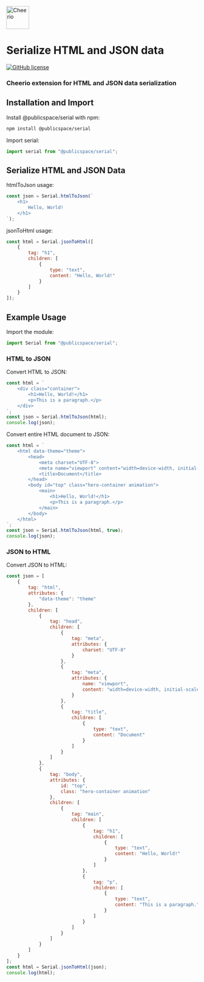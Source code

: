 <a href="https://github.com/apublicspace/serial"><img src="https://cheerio.js.org/img/orange-c.svg" width="60" alt="Cheerio"></a>

###

# Serialize HTML and JSON data

[![GitHub license](https://img.shields.io/badge/license-MIT-blue.svg)](https://github.com/apublicspace/serial/blob/master/LICENSE.md)

### Cheerio extension for HTML and JSON data serialization

## Installation and Import

Install @publicspace/serial with npm:

```sh
npm install @publicspace/serial
```

Import serial:

```js
import serial from "@publicspace/serial";
```

## Serialize HTML and JSON Data

htmlToJson usage:

```js
const json = Serial.htmlToJson(`
	<h1>
		Hello, World!
	</h1>
`);
```

jsonToHtml usage:

```js
const html = Serial.jsonToHtml([
	{
		tag: "h1",
		children: [
			{
				type: "text",
				content: "Hello, World!"
			}
		]
	}
]);
```

## Example Usage

Import the module:

```js
import Serial from "@publicspace/serial";
```

### HTML to JSON

Convert HTML to JSON:

```js
const html = `
	<div class="container">
		<h1>Hello, World!</h1>
		<p>This is a paragraph.</p>
	</div>
`;
const json = Serial.htmlToJson(html);
console.log(json);
```

Convert entire HTML document to JSON:

```js
const html = `
	<html data-theme="theme">
		<head>
			<meta charset="UTF-8">
			<meta name="viewport" content="width=device-width, initial-scale=1.0">
			<title>Document</title>
		</head>
		<body id="top" class="hero-container animation">
			<main>
				<h1>Hello, World!</h1>
				<p>This is a paragraph.</p>
			</main>
		</body>
	</html>
`;
const json = Serial.htmlToJson(html, true);
console.log(json);
```

### JSON to HTML

Convert JSON to HTML:

```js
const json = [
	{
		tag: "html",
		attributes: {
			"data-theme": "theme"
		},
		children: [
			{
				tag: "head",
				children: [
					{
						tag: "meta",
						attributes: {
							charset: "UTF-8"
						}
					},
					{
						tag: "meta",
						attributes: {
							name: "viewport",
							content: "width=device-width, initial-scale=1.0"
						}
					},
					{
						tag: "title",
						children: [
							{
								type: "text",
								content: "Document"
							}
						]
					}
				]
			},
			{
				tag: "body",
				attributes: {
					id: "top",
					class: "hero-container animation"
				},
				children: [
					{
						tag: "main",
						children: [
							{
								tag: "h1",
								children: [
									{
										type: "text",
										content: "Hello, World!"
									}
								]
							},
							{
								tag: "p",
								children: [
									{
										type: "text",
										content: "This is a paragraph."
									}
								]
							}
						]
					}
				]
			}
		]
	}
];
const html = Serial.jsonToHtml(json);
console.log(html);
```
